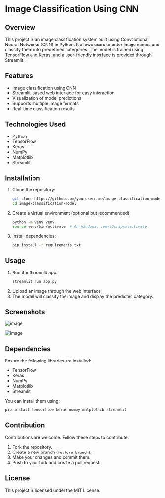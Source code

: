 # Image Classification Using CNN  

## Overview  
This project is an image classification system built using Convolutional Neural Networks (CNN) in Python. It allows users to enter image names and classify them into predefined categories. The model is trained using TensorFlow and Keras, and a user-friendly interface is provided through Streamlit.  

## Features  
- Image classification using CNN  
- Streamlit-based web interface for easy interaction  
- Visualization of model predictions  
- Supports multiple image formats  
- Real-time classification results  

## Technologies Used  
- Python  
- TensorFlow  
- Keras  
- NumPy  
- Matplotlib  
- Streamlit  

## Installation  

1. Clone the repository:  
   ```bash
   git clone https://github.com/yourusername/image-classification-model.git
   cd image-classification-model
   ```  

2. Create a virtual environment (optional but recommended):  
   ```bash
   python -m venv venv  
   source venv/bin/activate  # On Windows: venv\Scripts\activate
   ```  

3. Install dependencies:  
   ```bash
   pip install -r requirements.txt
   ```  

## Usage  

1. Run the Streamlit app:  
   ```bash
   streamlit run app.py
   ```  
2. Upload an image through the web interface.  
3. The model will classify the image and display the predicted category.

## Screenshots

![image](https://github.com/user-attachments/assets/7d4b014d-dd05-4083-b59c-64291bb902f1)


![image](https://github.com/user-attachments/assets/692f3c82-e458-4f5f-985c-ab4592f83f49)


## Dependencies  
Ensure the following libraries are installed:  
- TensorFlow  
- Keras  
- NumPy  
- Matplotlib  
- Streamlit  

You can install them using:  
```bash
pip install tensorflow keras numpy matplotlib streamlit
```  

## Contribution  
Contributions are welcome. Follow these steps to contribute:  
1. Fork the repository.  
2. Create a new branch (`feature-branch`).  
3. Make your changes and commit them.  
4. Push to your fork and create a pull request.  

## License  
This project is licensed under the MIT License.  
